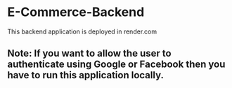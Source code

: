 # E-Commerce-Backend
This backend application is deployed in render.com

## Note: If you want to allow the user to authenticate using Google or Facebook then you have to run this application locally.
